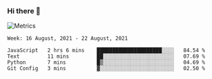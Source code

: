 ### Hi there 👋

![Metrics](https://github.com/radoapx/radoapx/blob/main/github-metrics.svg)

<!--START_SECTION:waka-->
```text
Week: 16 August, 2021 - 22 August, 2021

JavaScript   2 hrs 6 mins    █████████████████████░░░░   84.54 % 
Text         11 mins         ██░░░░░░░░░░░░░░░░░░░░░░░   07.69 % 
Python       7 mins          █▒░░░░░░░░░░░░░░░░░░░░░░░   04.69 % 
Git Config   3 mins          ▓░░░░░░░░░░░░░░░░░░░░░░░░   02.50 % 
```
<!--END_SECTION:waka-->

<!--
**radoapx/radoapx** is a ✨ _special_ ✨ repository because its `README.md` (this file) appears on your GitHub profile.

Here are some ideas to get you started:

- 🔭 I’m currently working on ...
- 🌱 I’m currently learning ...
- 👯 I’m looking to collaborate on ...
- 🤔 I’m looking for help with ...
- 💬 Ask me about ...
- 📫 How to reach me: ...
- 😄 Pronouns: ...
- ⚡ Fun fact: ...
-->
